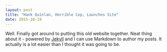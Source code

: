 ```yaml
---
layout: post
title: "Hank Quinlan, Horrible Cop, Launches Site"
date: 2015-10-19
---
```


Well. Finally got around to putting this old website together. Neat thing about it - powered by [Jekyll](http://jekyllrb.com) and I can use Markdown to author my posts. It actually is a lot easier than I thought it was going to be.
